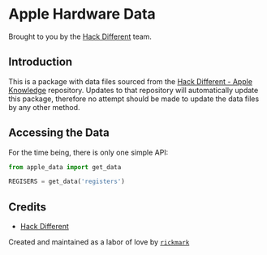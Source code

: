 # Apple Hardware Data

Brought to you by the [Hack Different](https://hackdifferent.com) team.

## Introduction

This is a package with data files sourced from
the [Hack Different - Apple Knowledge](https://github.com/hack-different/apple-knowledge/tree/main/_data)
repository.  Updates to that repository will automatically update this package, therefore no attempt should
be made to update the data files by any other method.

## Accessing the Data

For the time being, there is only one simple API:

```python
from apple_data import get_data

REGISERS = get_data('registers')
```

## Credits

* [Hack Different](https://hackdifferent.com)

Created and maintained as a labor of love by [`rickmark`](https://github.com/rickmark)